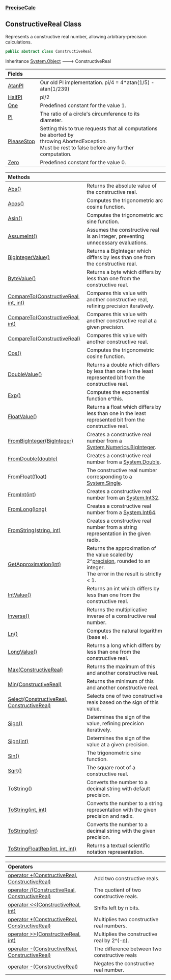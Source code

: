 ### [PreciseCalc](PreciseCalc.md 'PreciseCalc')

## ConstructiveReal Class

Represents a constructive real number, allowing arbitrary-precision calculations.

```csharp
public abstract class ConstructiveReal
```

Inheritance [System.Object](https://docs.microsoft.com/en-us/dotnet/api/System.Object 'System.Object') &#129106; ConstructiveReal

| Fields | |
| :--- | :--- |
| [AtanPI](PreciseCalc.ConstructiveReal.AtanPI.md 'PreciseCalc.ConstructiveReal.AtanPI') | Our old PI implementation. pi/4 = 4*atan(1/5) - atan(1/239) |
| [HalfPI](PreciseCalc.ConstructiveReal.HalfPI.md 'PreciseCalc.ConstructiveReal.HalfPI') | pi/2 |
| [One](PreciseCalc.ConstructiveReal.One.md 'PreciseCalc.ConstructiveReal.One') | Predefined constant for the value 1. |
| [PI](PreciseCalc.ConstructiveReal.PI.md 'PreciseCalc.ConstructiveReal.PI') | The ratio of a circle's circumference to its diameter. |
| [PleaseStop](PreciseCalc.ConstructiveReal.PleaseStop.md 'PreciseCalc.ConstructiveReal.PleaseStop') | Setting this to true requests that all computations be aborted by<br/>throwing AbortedException.<br/>Must be rest to false before any further<br/>computation. |
| [Zero](PreciseCalc.ConstructiveReal.Zero.md 'PreciseCalc.ConstructiveReal.Zero') | Predefined constant for the value 0. |

| Methods | |
| :--- | :--- |
| [Abs()](PreciseCalc.ConstructiveReal.Abs().md 'PreciseCalc.ConstructiveReal.Abs()') | Returns the absolute value of the constructive real. |
| [Acos()](PreciseCalc.ConstructiveReal.Acos().md 'PreciseCalc.ConstructiveReal.Acos()') | Computes the trigonometric arc cosine function. |
| [Asin()](PreciseCalc.ConstructiveReal.Asin().md 'PreciseCalc.ConstructiveReal.Asin()') | Computes the trigonometric arc sine function. |
| [AssumeInt()](PreciseCalc.ConstructiveReal.AssumeInt().md 'PreciseCalc.ConstructiveReal.AssumeInt()') | Assumes the constructive real is an integer, preventing unnecessary evaluations. |
| [BigIntegerValue()](PreciseCalc.ConstructiveReal.BigIntegerValue().md 'PreciseCalc.ConstructiveReal.BigIntegerValue()') | Returns a BigInteger which differs by less than one from the constructive real. |
| [ByteValue()](PreciseCalc.ConstructiveReal.ByteValue().md 'PreciseCalc.ConstructiveReal.ByteValue()') | Returns a byte which differs by less than one from the constructive real. |
| [CompareTo(ConstructiveReal, int, int)](PreciseCalc.ConstructiveReal.CompareTo(PreciseCalc.ConstructiveReal,int,int).md 'PreciseCalc.ConstructiveReal.CompareTo(PreciseCalc.ConstructiveReal, int, int)') | Compares this value with another constructive real, refining precision iteratively. |
| [CompareTo(ConstructiveReal, int)](PreciseCalc.ConstructiveReal.CompareTo(PreciseCalc.ConstructiveReal,int).md 'PreciseCalc.ConstructiveReal.CompareTo(PreciseCalc.ConstructiveReal, int)') | Compares this value with another constructive real at a given precision. |
| [CompareTo(ConstructiveReal)](PreciseCalc.ConstructiveReal.CompareTo(PreciseCalc.ConstructiveReal).md 'PreciseCalc.ConstructiveReal.CompareTo(PreciseCalc.ConstructiveReal)') | Compares this value with another constructive real. |
| [Cos()](PreciseCalc.ConstructiveReal.Cos().md 'PreciseCalc.ConstructiveReal.Cos()') | Computes the trigonometric cosine function. |
| [DoubleValue()](PreciseCalc.ConstructiveReal.DoubleValue().md 'PreciseCalc.ConstructiveReal.DoubleValue()') | Returns a double which differs by less than one in the least represented bit from the constructive real. |
| [Exp()](PreciseCalc.ConstructiveReal.Exp().md 'PreciseCalc.ConstructiveReal.Exp()') | Computes the exponential function e^this. |
| [FloatValue()](PreciseCalc.ConstructiveReal.FloatValue().md 'PreciseCalc.ConstructiveReal.FloatValue()') | Returns a float which differs by less than one in the least represented bit from the constructive real. |
| [FromBigInteger(BigInteger)](PreciseCalc.ConstructiveReal.FromBigInteger(System.Numerics.BigInteger).md 'PreciseCalc.ConstructiveReal.FromBigInteger(System.Numerics.BigInteger)') | Creates a constructive real number from a [System.Numerics.BigInteger](https://docs.microsoft.com/en-us/dotnet/api/System.Numerics.BigInteger 'System.Numerics.BigInteger'). |
| [FromDouble(double)](PreciseCalc.ConstructiveReal.FromDouble(double).md 'PreciseCalc.ConstructiveReal.FromDouble(double)') | Creates a constructive real number from a [System.Double](https://docs.microsoft.com/en-us/dotnet/api/System.Double 'System.Double'). |
| [FromFloat(float)](PreciseCalc.ConstructiveReal.FromFloat(float).md 'PreciseCalc.ConstructiveReal.FromFloat(float)') | The constructive real number corresponding to a [System.Single](https://docs.microsoft.com/en-us/dotnet/api/System.Single 'System.Single'). |
| [FromInt(int)](PreciseCalc.ConstructiveReal.FromInt(int).md 'PreciseCalc.ConstructiveReal.FromInt(int)') | Creates a constructive real number from an [System.Int32](https://docs.microsoft.com/en-us/dotnet/api/System.Int32 'System.Int32'). |
| [FromLong(long)](PreciseCalc.ConstructiveReal.FromLong(long).md 'PreciseCalc.ConstructiveReal.FromLong(long)') | Creates a constructive real number from a [System.Int64](https://docs.microsoft.com/en-us/dotnet/api/System.Int64 'System.Int64'). |
| [FromString(string, int)](PreciseCalc.ConstructiveReal.FromString(string,int).md 'PreciseCalc.ConstructiveReal.FromString(string, int)') | Creates a constructive real number from a string representation in the given radix. |
| [GetApproximation(int)](PreciseCalc.ConstructiveReal.GetApproximation(int).md 'PreciseCalc.ConstructiveReal.GetApproximation(int)') | Returns the approximation of the value scaled by 2^[precision](PreciseCalc.ConstructiveReal.GetApproximation(int).md#PreciseCalc.ConstructiveReal.GetApproximation(int).precision 'PreciseCalc.ConstructiveReal.GetApproximation(int).precision'), rounded to an integer.<br/>The error in the result is strictly < 1. |
| [IntValue()](PreciseCalc.ConstructiveReal.IntValue().md 'PreciseCalc.ConstructiveReal.IntValue()') | Returns an int which differs by less than one from the constructive real. |
| [Inverse()](PreciseCalc.ConstructiveReal.Inverse().md 'PreciseCalc.ConstructiveReal.Inverse()') | Returns the multiplicative inverse of a constructive real number. |
| [Ln()](PreciseCalc.ConstructiveReal.Ln().md 'PreciseCalc.ConstructiveReal.Ln()') | Computes the natural logarithm (base e). |
| [LongValue()](PreciseCalc.ConstructiveReal.LongValue().md 'PreciseCalc.ConstructiveReal.LongValue()') | Returns a long which differs by less than one from the constructive real. |
| [Max(ConstructiveReal)](PreciseCalc.ConstructiveReal.Max(PreciseCalc.ConstructiveReal).md 'PreciseCalc.ConstructiveReal.Max(PreciseCalc.ConstructiveReal)') | Returns the maximum of this and another constructive real. |
| [Min(ConstructiveReal)](PreciseCalc.ConstructiveReal.Min(PreciseCalc.ConstructiveReal).md 'PreciseCalc.ConstructiveReal.Min(PreciseCalc.ConstructiveReal)') | Returns the minimum of this and another constructive real. |
| [Select(ConstructiveReal, ConstructiveReal)](PreciseCalc.ConstructiveReal.Select(PreciseCalc.ConstructiveReal,PreciseCalc.ConstructiveReal).md 'PreciseCalc.ConstructiveReal.Select(PreciseCalc.ConstructiveReal, PreciseCalc.ConstructiveReal)') | Selects one of two constructive reals based on the sign of this value. |
| [Sign()](PreciseCalc.ConstructiveReal.Sign().md 'PreciseCalc.ConstructiveReal.Sign()') | Determines the sign of the value, refining precision iteratively. |
| [Sign(int)](PreciseCalc.ConstructiveReal.Sign(int).md 'PreciseCalc.ConstructiveReal.Sign(int)') | Determines the sign of the value at a given precision. |
| [Sin()](PreciseCalc.ConstructiveReal.Sin().md 'PreciseCalc.ConstructiveReal.Sin()') | The trigonometric sine function. |
| [Sqrt()](PreciseCalc.ConstructiveReal.Sqrt().md 'PreciseCalc.ConstructiveReal.Sqrt()') | The square root of a constructive real. |
| [ToString()](PreciseCalc.ConstructiveReal.ToString().md 'PreciseCalc.ConstructiveReal.ToString()') | Converts the number to a decimal string with default precision. |
| [ToString(int, int)](PreciseCalc.ConstructiveReal.ToString(int,int).md 'PreciseCalc.ConstructiveReal.ToString(int, int)') | Converts the number to a string representation with the given precision and radix. |
| [ToString(int)](PreciseCalc.ConstructiveReal.ToString(int).md 'PreciseCalc.ConstructiveReal.ToString(int)') | Converts the number to a decimal string with the given precision. |
| [ToStringFloatRep(int, int, int)](PreciseCalc.ConstructiveReal.ToStringFloatRep(int,int,int).md 'PreciseCalc.ConstructiveReal.ToStringFloatRep(int, int, int)') | Returns a textual scientific notation representation. |

| Operators | |
| :--- | :--- |
| [operator +(ConstructiveReal, ConstructiveReal)](PreciseCalc.ConstructiveReal.op_Addition(PreciseCalc.ConstructiveReal,PreciseCalc.ConstructiveReal).md 'PreciseCalc.ConstructiveReal.op_Addition(PreciseCalc.ConstructiveReal, PreciseCalc.ConstructiveReal)') | Add two constructive reals. |
| [operator /(ConstructiveReal, ConstructiveReal)](PreciseCalc.ConstructiveReal.op_Division(PreciseCalc.ConstructiveReal,PreciseCalc.ConstructiveReal).md 'PreciseCalc.ConstructiveReal.op_Division(PreciseCalc.ConstructiveReal, PreciseCalc.ConstructiveReal)') | The quotient of two constructive reals. |
| [operator &lt;&lt;(ConstructiveReal, int)](PreciseCalc.ConstructiveReal.op_LeftShift(PreciseCalc.ConstructiveReal,int).md 'PreciseCalc.ConstructiveReal.op_LeftShift(PreciseCalc.ConstructiveReal, int)') | Shifts left by n bits. |
| [operator *(ConstructiveReal, ConstructiveReal)](PreciseCalc.ConstructiveReal.op_Multiply(PreciseCalc.ConstructiveReal,PreciseCalc.ConstructiveReal).md 'PreciseCalc.ConstructiveReal.op_Multiply(PreciseCalc.ConstructiveReal, PreciseCalc.ConstructiveReal)') | Multiplies two constructive real numbers. |
| [operator &gt;&gt;(ConstructiveReal, int)](PreciseCalc.ConstructiveReal.op_RightShift(PreciseCalc.ConstructiveReal,int).md 'PreciseCalc.ConstructiveReal.op_RightShift(PreciseCalc.ConstructiveReal, int)') | Multiplies the constructive real by 2^(-[n](PreciseCalc.ConstructiveReal.op_RightShift(PreciseCalc.ConstructiveReal,int).md#PreciseCalc.ConstructiveReal.op_RightShift(PreciseCalc.ConstructiveReal,int).n 'PreciseCalc.ConstructiveReal.op_RightShift(PreciseCalc.ConstructiveReal, int).n')). |
| [operator -(ConstructiveReal, ConstructiveReal)](PreciseCalc.ConstructiveReal.op_Subtraction(PreciseCalc.ConstructiveReal,PreciseCalc.ConstructiveReal).md 'PreciseCalc.ConstructiveReal.op_Subtraction(PreciseCalc.ConstructiveReal, PreciseCalc.ConstructiveReal)') | The difference between two constructive reals |
| [operator -(ConstructiveReal)](PreciseCalc.ConstructiveReal.op_UnaryNegation(PreciseCalc.ConstructiveReal).md 'PreciseCalc.ConstructiveReal.op_UnaryNegation(PreciseCalc.ConstructiveReal)') | Negates the constructive real number. |
